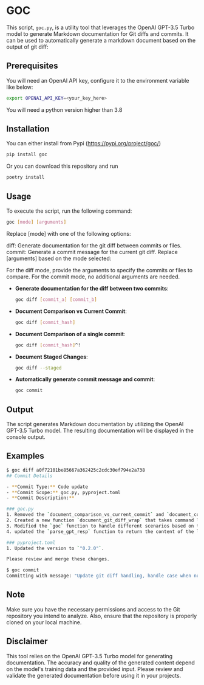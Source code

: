 # GOC

This script, `goc.py`, is a utility tool that leverages the OpenAI GPT-3.5 Turbo model to generate Markdown documentation for Git diffs and commits. It can be used to automatically generate a markdown document based on the output of git diff:


## Prerequisites

You will need an OpenAI API key, configure it to the environment variable like below:

```bash
export OPENAI_API_KEY=<your_key_here>
```

You will need a python version higher than 3.8

## Installation

You can either install from Pypi (https://pypi.org/project/goc/)
```bash
pip install goc
```

Or you can download this repository and run

```bash
poetry install
```

## Usage

To execute the script, run the following command:

```bash
goc [mode] [arguments]
```

Replace [mode] with one of the following options:

diff: Generate documentation for the git diff between commits or files.
commit: Generate a commit message for the current git diff.
Replace [arguments] based on the mode selected:

For the diff mode, provide the arguments to specify the commits or files to compare.
For the commit mode, no additional arguments are needed.

- **Generate documentation for the diff between two commits**:
  ```bash
  goc diff [commit_a] [commit_b]
  ```

- **Document Comparison vs Current Commit**:
  ```bash
  goc diff [commit_hash]
  ```

- **Document Comparison of a single commit**:
  ```bash
  goc diff [commit_hash]^!
  ```

- **Document Staged Changes**:
  ```bash
  goc diff --staged
  ```

- **Automatically generate commit message and commit**:
  ```bash
  goc commit
  ```

## Output

The script generates Markdown documentation by utilizing the OpenAI GPT-3.5 Turbo model. The resulting documentation will be displayed in the console output.


## Examples

```bash
$ goc diff a0f72101be85667a362425c2cdc30ef794e2a738
## Commit Details

- **Commit Type:** Code update
- **Commit Scope:** goc.py, pyproject.toml
- **Commit Description:**

### goc.py
1. Removed the `document_comparison_vs_current_commit` and `document_comparison_of_2_commits` functions as they were not being used.
2. Created a new function `document_git_diff_wrap` that takes command line arguments and runs the `git diff` command with those arguments. This allows for easy comparison of commits by passing the commit hashes or branches directly as arguments.
3. Modified the `goc` function to handle different scenarios based on the number of command line arguments passed. If no arguments are provided, it compares the latest two commits. If one or more arguments are provided, it passes them directly to `document_git_diff_wrap` for comparison.
4. updated the `parse_gpt_resp` function to return the content of the last choice/message in the response, as the final generated markdown content is usually the last choice.

### pyproject.toml
1. Updated the version to `"0.2.0"`.

Please review and merge these changes.
```

```bash
$ goc commit
Committing with message: "Update git diff handling, handle case when no diff is found"
```

## Note

Make sure you have the necessary permissions and access to the Git repository you intend to analyze. Also, ensure that the repository is properly cloned on your local machine.

## Disclaimer

This tool relies on the OpenAI GPT-3.5 Turbo model for generating documentation. The accuracy and quality of the generated content depend on the model's training data and the provided input. Please review and validate the generated documentation before using it in your projects.

